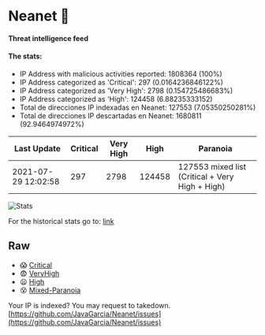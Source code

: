 # Neanet :hocho:
#### Threat intelligence feed
#### The stats:

- IP Address with malicious activities reported: 1808364 (100%)
- IP Address categorized as 'Critical':  297 (0.0164236846122%)
- IP Address categorized as 'Very High':  2798 (0.154725486683%)
- IP Address categorized as 'High':  124458 (6.88235333152)
- Total de direcciones IP indexadas en Neanet:  127553 (7.05350250281%)
- Total de direcciones IP descartadas en Neanet:  1680811 (92.9464974972%)

| Last Update | Critical | Very High | High | Paranoia |
| --- | --- | --- | --- | --- |
| 2021-07-29 12:02:58 | 297 | 2798 | 124458 | 127553 mixed list (Critical + Very High + High)|

![Stats](https://docs.google.com/spreadsheets/d/e/2PACX-1vSnaNMIXVabIpDJjufMlzH7poXnshF3mgd8Is1g9ytUEzVsP5my4Trn8f-xkoLLQ38xpL3HtmUexLo6/pubchart?oid=501124687&format=image)

For the historical stats go to: [link](/stats.csv)
## Raw
- :scream: [Critical](https://raw.githubusercontent.com/JavaGarcia/Neanet/master/blacklists/neanet_critical.txt)
- :fearful: [VeryHigh](https://raw.githubusercontent.com/JavaGarcia/Neanet/master/blacklists/neanet_veryHigh.txtt)
- :frowning: [High](https://raw.githubusercontent.com/JavaGarcia/Neanet/master/blacklists/neanet_high.txt)
- :dizzy_face: [Mixed-Paranoia](https://raw.githubusercontent.com/JavaGarcia/Neanet/master/blacklists/neanet_all.txt)


Your IP is indexed? You may request to takedown. [https://github.com/JavaGarcia/Neanet/issues](https://github.com/JavaGarcia/Neanet/issues)




































































































































































































































































































































































































































































































































































































































































































































































































































































































































































































































































































































































































































































































































































































































































































































































































































































































































































































































































































































































































































































































































































































































































































































































































































































































































































































































































































































































































































































































































































































































































































































































































































































































































































































































































































































































































































































































































































































































































































































































































































































































































































































































































































































































































































































































































































































































































































































































































































































































































































































































































































































































































































































































































































































































































































































































































































































































































































































































































































































































































































































































































































































































































































































































































































































































































































































































































































































































































































































































































































































































































































































































































































































































































































































































































































































































































































































































































































































































































































































































































































































